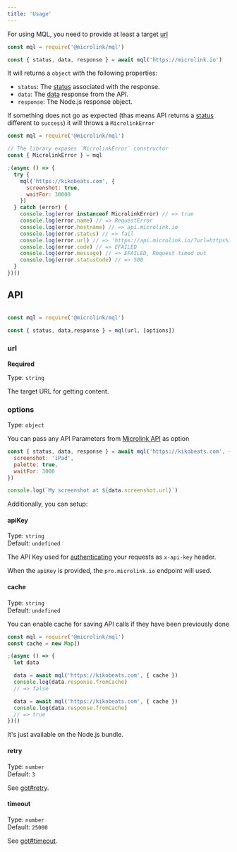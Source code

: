 ```yaml
---
title: 'Usage'
---
```


For using MQL, you need to provide at least a target [url](/docs/api/api-parameters/url)

```js
const mql = require('@microlink/mql')

const { status, data, response } = await mql('https://microlink.io')
```

It will returns a `object` with the following properties:
  
  - `status`: The [status](http://localhost:8000/docs/api/api-basics/format#status) associated with the response.
  - `data`: The [data](http://localhost:8000/docs/api/api-basics/format#data) response from the API. 
  - `response`: The Node.js response object.

If something does not go as expected (thas means API returns a [status](/docs/api/api-basics/format#status) different to  `success`) it will throws a `MicrolinkError`

```js
const mql = require('@microlink/mql')

// The library exposes `MicrolinkError` constructor
const { MicrolinkError } = mql

;(async () => {
  try {
    mql('https://kikobeats.com', {
      screenshot: true,
      waitFor: 30000
    })
  } catch (error) {
    console.log(error instanceof MicrolinkError) // => true
    console.log(error.name) // => RequestError
    console.log(error.hostname) // => api.microlink.io
    console.log(error.status) // => fail
    console.log(error.url) // => 'https://api.microlink.io/?url=https%3A%2F%2Fkikobeats.com&screenshot=true&video=true&waitFor=40000&force=true'
    console.log(error.code) // => EFAILED
    console.log(error.message) // => EFAILED, Request timed out
    console.log(error.statusCode) // => 500
  }
})()
```

<Figcaption children="A `MicrolinkError` always have associated `status`, `message` and `code`." />

## API

```js

const mql = require('@microlink/mql')

const { status, data,response } = mql(url, [options])
```

### url

**Required**<br/>

Type: `string`

The target URL for getting content.

### options

Type: `object`<br/>

You can pass any API Parameters from [Microlink API](/docs/api/getting-started/overview) as option

```js
const { status, data, response } = await mql('https://kikobeats.com', {
  screenshot: 'iPad',
  palette: true,
  waitFor: 3000
})

console.log(`My screenshot at ${data.screenshot.url}`)
```

Additionally, you can setup:

#### apiKey

Type: `string`<br/>
Default: `undefined`

The API Key used for [authenticating](/docs/api/api-basics/authentication) your requests as `x-api-key` header.

When the `apiKey` is provided, the `pro.microlink.io` endpoint will used.

#### cache

Type: `string`<br/>
Default: `undefined`

You can enable cache for saving API calls if they have been previously done

```js
const mql = require('@microlink/mql')
const cache = new Map()

;(async () => {
  let data

  data = await mql('https://kikobeats.com', { cache })
  console.log(data.response.fromCache)
  // => false

  data = await mql('https://kikobeats.com', { cache })
  console.log(data.response.fromCache)
  // => true
})()
```

It's just available on the Node.js bundle.

#### retry

Type: `number`<br/>
Default: `3`

See [got#retry](https://www.npmjs.com/package/got#retry).

#### timeout

Type: `number`<br/>
Default: `25000`

See [got#timeout](https://www.npmjs.com/package/got#timeout).


